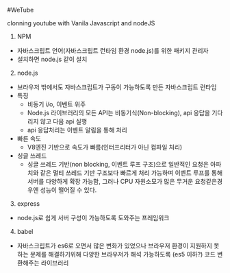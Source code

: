 #WeTube

clonning youtube with Vanila Javascript and nodeJS

1. NPM
 - 자바스크립트 언어(자바스크립트 런타임 환경 node.js)를 위한 패키지 관리자
 - 설치하면 node.js 같이 설치

2. node.js
 - 브라우저 밖에서도 자바스크립트가 구동이 가능하도록 만든 자바스크립트 런타임
 - 특징
    - 비동기 i/o, 이벤트 위주
     - Node.js 라이브러리의 모든 API는 비동기식(Non-blocking), api 응답을 기다리지 않고 다음 api 실행
     - api 응답처리는 이벤트 알림을 통해 처리
 - 빠른 속도
     - V8엔진 기반으로 속도가 빠름(인터프리터가 아닌 컴파일 처리)
 - 싱글 쓰레드
     - 싱글 쓰레드 기반(non blocking, 이벤트 루프 구조)으로 일반적인 요청은 아파치와 같은 멀티 쓰레드 기반 구조보다 빠르게 처리 가능하며
      이벤트 루프를 통해 서버를 다양하게 확장 가능함, 그러나 CPU 자원소모가 많은 무거운 요청같은경우엔 성능이 떨어질 수 있다.
      
3. express
 - node.js로 쉽게 서버 구성이 가능하도록 도와주는 프레임워크
    
4. babel
 - 자바스크립트가 es6로 오면서 많은 변화가 있었으나 브라우저 환경이 지원하지 못하는 문제를 해결하기위해 다양한 브라우저가 해석 가능하도록
    (es5 이하?) 코드 변환해주는 라이브러리


